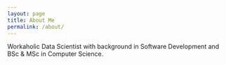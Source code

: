 ```yaml
---
layout: page
title: About Me
permalink: /about/
---
```


Workaholic Data Scientist with background in Software Development and BSc & MSc in Computer Science.
